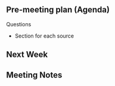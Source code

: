 Pre-meeting plan (Agenda)
  - 

Questions
  - Section for each source



Next Week
  - 


Meeting Notes
  - 
